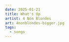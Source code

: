 ```yaml
---
date: 2025-01-21
title: What's Up
artist: 4 Non Blondes
art: 4nonblondes-bigger.jpg
tags:
  - songs
---
```

